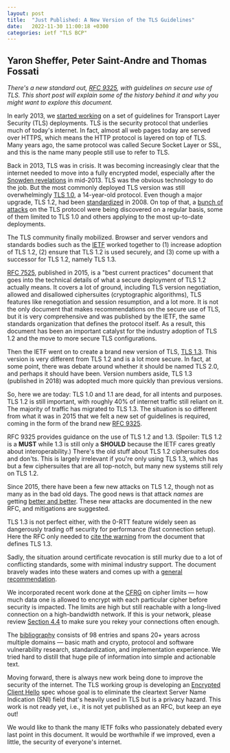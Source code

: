 ```yaml
---
layout: post
title:  "Just Published: A New Version of the TLS Guidelines"
date:   2022-11-30 11:00:18 +0300
categories: ietf "TLS BCP"
---
```

## Yaron Sheffer, Peter Saint-Andre and Thomas Fossati

*There's a new standard out, [RFC 9325](https://www.rfc-editor.org/rfc/rfc9325), with guidelines on secure use of TLS. This short post will explain some of the history behind it and why you might want to explore this document.*

In early 2013, we [started working](https://datatracker.ietf.org/doc/html/draft-sheffer-tls-bcp-00) on a set of guidelines for Transport Layer Security (TLS) deployments. TLS is the security protocol that underlies much of today's internet. In fact, almost all web pages today are served over HTTPS, which means the HTTP protocol is layered on top of TLS. Many years ago, the same protocol was called Secure Socket Layer or SSL, and this is the name many people still use to refer to TLS.

Back in 2013, TLS was in crisis. It was becoming increasingly clear that the internet needed to move into a fully encrypted model, especially after the [Snowden revelations](https://www.theguardian.com/us-news/the-nsa-files) in mid-2013. TLS was the obvious technology to do the job. But the most commonly deployed TLS version was still overwhelmingly [TLS 1.0](https://www.rfc-editor.org/rfc/rfc2246.html), a 14-year-old protocol. Even though a major upgrade, TLS 1.2, had been [standardized](https://www.rfc-editor.org/rfc/rfc5246) in 2008. On top of that, a [bunch of attacks](https://www.rfc-editor.org/rfc/rfc7457) on the TLS protocol were being discovered on a regular basis, some of them limited to TLS 1.0 and others applying to the most up-to-date deployments.

The TLS community finally mobilized. Browser and server vendors and standards bodies such as the [IETF](https://www.ietf.org/) worked together to (1) increase adoption of TLS 1.2, (2) ensure that TLS 1.2 is used securely, and (3) come up with a successor for TLS 1.2, namely TLS 1.3.

[RFC 7525](https://www.rfc-editor.org/rfc/rfc7525.html), published in 2015, is a "best current practices" document that goes into the technical details of what a secure deployment of TLS 1.2 actually means. It covers a lot of ground, including TLS version negotiation, allowed and disallowed ciphersuites (cryptographic algorithms), TLS features like renegotiation and session resumption, and a lot more. It is not the only document that makes recommendations on the secure use of TLS, but it is very comprehensive and was published by the IETF, the same standards organization that defines the protocol itself. As a result, this document has been an important catalyst for the industry adoption of TLS 1.2 and the move to more secure TLS configurations.

Then the IETF went on to create a brand new version of TLS, [TLS 1.3](https://www.rfc-editor.org/rfc/rfc8446). This version is very different from TLS 1.2 and is a lot more secure. In fact, at some point, there was debate around whether it should be named TLS 2.0, and perhaps it should have been. Version numbers aside, TLS 1.3 (published in 2018) was adopted much more quickly than previous versions.

So, here we are today: TLS 1.0 and 1.1 are dead, for all intents and purposes. TLS 1.2 is still important, with roughly 40% of internet traffic still reliant on it. The majority of traffic has migrated to TLS 1.3. The situation is so different from what it was in 2015 that we felt a new set of guidelines is required, coming in the form of the brand new [RFC 9325](https://www.rfc-editor.org/rfc/rfc9325).

RFC 9325 provides guidance on the use of TLS 1.2 and 1.3. (Spoiler: TLS 1.2 is a **MUST** while 1.3 is still only a **SHOULD** because the IETF cares greatly about interoperability.) There's the old stuff about TLS 1.2 ciphersuites dos and don'ts. This is largely irrelevant if you're only using TLS 1.3, which has but a few ciphersuites that are all top-notch, but many new systems still rely on TLS 1.2.

Since 2015, there have been a few new attacks on TLS 1.2, though not as many as in the bad old days. The good news is that attack *names* are getting [better and better](https://alpaca-attack.com/). These new attacks are documented in the new RFC, and mitigations are suggested.

TLS 1.3 is not perfect either, with the 0-RTT feature widely seen as dangerously trading off security for performance (fast connection setup). Here the RFC only needed to [cite the warning](https://www.rfc-editor.org/rfc/rfc9325#section-3.10) from the document that defines TLS 1.3.

Sadly, the situation around certificate revocation is still murky due to a lot of conflicting standards, some with minimal industry support. The document bravely wades into these waters and comes up with a [general recommendation](https://www.rfc-editor.org/rfc/rfc9325#section-7.5).

We incorporated recent work done at the [CFRG](https://datatracker.ietf.org/rg/cfrg/about/) on cipher limits — how much data one is allowed to encrypt with each particular cipher before security is impacted. The limits are high but still reachable with a long-lived connection on a high-bandwidth network. If this is your network, please review [Section 4.4](https://www.rfc-editor.org/rfc/rfc9325#section-4.4) to make sure you rekey your connections often enough.

The [bibliography](https://www.rfc-editor.org/rfc/rfc9325#section-8) consists of 98 entries and spans 20+ years across multiple domains — basic math and crypto, protocol and software vulnerability research, standardization, and implementation experience.  We tried hard to distill that huge pile of information into simple and actionable text.

Moving forward, there is always new work being done to improve the security of the internet. The TLS working group is developing an [Encrypted Client Hello](https://datatracker.ietf.org/doc/draft-ietf-tls-esni/) spec whose goal is to eliminate the cleartext Server Name Indication (SNI) field that's heavily used in TLS but is a privacy hazard. This work is not ready yet, i.e., it is not yet published as an RFC, but keep an eye out!

We would like to thank the many IETF folks who passionately debated every last point in this document. It would be worthwhile if we improved, even a little, the security of everyone's internet.
